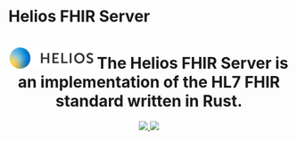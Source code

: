 # Helios FHIR Server

<h1 align="center">
    <img src="helios-logo.png" alt="Helios Logo" width="150">
    The Helios FHIR Server is an implementation of the HL7 FHIR standard written in Rust.
    <br>
</h1>
<p align="center">
<a href="https://x.com/HeliosSoftware_">
<img src="https://img.shields.io/badge/twitter-black?logo=x"/>
</a>
<a href="https://www.linkedin.com/company/helios-software-inc./">
<img src="https://img.shields.io/badge/linkedin-blue?logo=linkedin"/>
</a>
</p>

